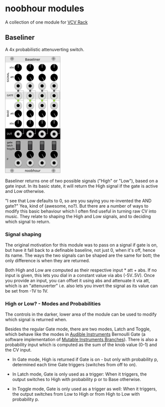 # noobhour modules
A collection of one module for [VCV Rack](https://github.com/VCVRack/Rack)

## Baseliner
A 4x probabilistic attenuverting switch. 

![Baseliner](./doc/Baseliner.png)

Baseliner returns one of two possible signals ("High" or "Low"), based
on a gate input. In its basic state, it will return the High signal if
the gate is active and Low otherwise. 

"I see that Low defaults to 0, so are you saying you re-invented the
AND gate?" Yea, kind of (awesome, no?). But there are a number of ways
to modify this basic behaviour which I often find useful in turning
raw CV into music. They relate to shaping the High and Low signals,
and to deciding which signal to return.

### Signal shaping 

The original motivation for this module was to pass on a signal if
gate is on, but have it fall back to a definable baseline, not just 0,
when it's off, hence its name. The ways the two signals can be shaped
are the same for bott; the only difference is when they are returned.

Both High and Low are computed as their respective input * att + abs.
If no input is given, this lets you dial in a constant value via abs
(-5V..5V).  Once you provide an input, you can offset it using abs and
attenuate it via att, which is an "attenuverter" i.e. also lets you
invert the signal as its value can be set from -1V to 1V.


### High or Low? - Modes and Probabilities 

The controls in the darker, lower area of the module can be used to
modify which signal is returned when.

Besides the regular Gate mode, there are two modes, Latch and Toggle,
which behave like the modes in
[Audible Instruments](https://github.com/VCVRack/AudibleInstruments)
Bernoulli Gate (a software implementation of
[Mutable Instruments Branches](https://mutable-instruments.net/modules/branches/)).
There is also a probability input which is computed as the sum of the
knob value (0-1) and the CV input.

- In Gate mode, High is returned if Gate is on - but only with
  probability p, determined each time Gate triggers (switches from off
  to on).

- In Latch mode, Gate is only used as a trigger: When it triggers, the
  output switches to High with probability p or to Base otherwise.

- In Toggle mode, Gate is only used as a trigger as well: When it
  triggers, the output switches from Low to High or from High to
  Low with probability p.








